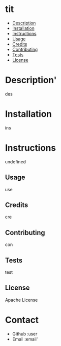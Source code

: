 # tit


* [Description](#description)
* [Installation](#installation)
* [Instructions](#instructions)
* [Usage](#usage)
* [Credits](#credits)
* [Contributing](#contributing)
* [Tests](#tests)
* [License](#license)
# Description'
des
# Installation
ins
# Instructions
undefined
## Usage
use
## Credits
cre
## Contributing
con
## Tests
test
## License
Apache License

# Contact
* Github :user
* Email :email'

